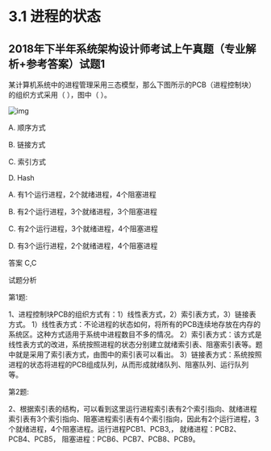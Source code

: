 # 3.1 进程的状态

## 2018年下半年系统架构设计师考试上午真题（专业解析+参考答案）试题1

某计算机系统中的进程管理采用三态模型，那么下图所示的PCB（进程控制块）的组织方式采用（ ），图中（ ）。

![img](https://cdn.jsdelivr.net/gh/e9ab98e991ab/architecture@assets/assets/1674101893415-064f1705-a8bb-4136-9f8c-e78b9fb10cd7.png)

A. 顺序方式

B. 链接方式

C. 索引方式

D. Hash



A. 有1个运行进程，2个就绪进程，4个阻塞进程

B. 有2个运行进程，3个就绪进程，3个阻塞进程

C. 有2个运行进程，3个就绪进程，4个阻塞进程

D. 有3个运行进程，2个就绪进程，4个阻塞进程



答案 C,C

试题分析



第1题:

1、进程控制块PCB的组织方式有：1）线性表方式，2）索引表方式，3）链接表方式。
1）线性表方式：不论进程的状态如何，将所有的PCB连续地存放在内存的系统区。这种方式适用于系统中进程数目不多的情况。
2）索引表方式：该方式是线性表方式的改进，系统按照进程的状态分别建立就绪索引表、阻塞索引表等。题中就是采用了索引表方式，由图中的索引表可以看出。
3）链接表方式：系统按照进程的状态将进程的PCB组成队列，从而形成就绪队列、阻塞队列、运行队列等。



第2题:

2、根据索引表的结构，可以看到这里运行进程索引表有2个索引指向、就绪进程索引表有3个索引指向、阻塞进程索引表有4个索引指向，因此有2个运行进程，3个就绪进程，4个阻塞进程。运行进程PCB1、PCB3,， 就绪进程：PCB2、PCB4、PCB5， 阻塞进程：PCB6、PCB7、PCB8、PCB9。